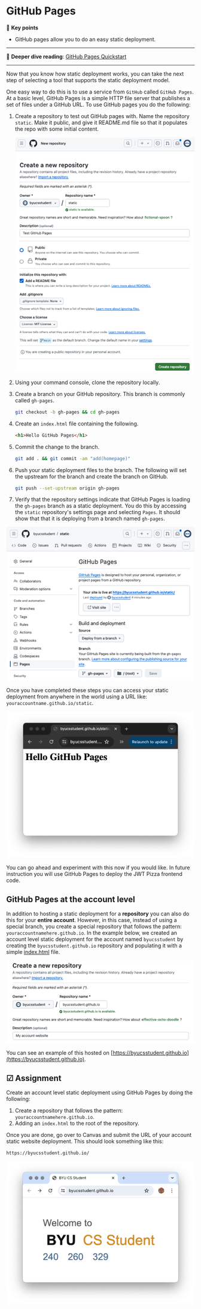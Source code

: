# GitHub Pages

🔑 **Key points**

- GitHub pages allow you to do an easy static deployment.

---

📖 **Deeper dive reading**: [GitHub Pages Quickstart](https://docs.github.com/en/pages/quickstart)

---

Now that you know how static deployment works, you can take the next step of selecting a tool that supports the static deployment model.

One easy way to do this is to use a service from `GitHub` called `GitHub Pages`. At a basic level, GitHub Pages is a simple HTTP file server that publishes a set of files under a GitHub URL. To use GitHub pages you do the following:

1. Create a repository to test out GitHub pages with. Name the repository `static`. Make it public, and give it README.md file so that it populates the repo with some initial content.

   ![Create Pages Repository](createRepository.png)

1. Using your command console, clone the repository locally.
1. Create a branch on your GitHub repository. This branch is commonly called `gh-pages`.

   ```sh
   git checkout -b gh-pages && cd gh-pages
   ```

1. Create an `index.html` file containing the following.
   ```html
   <h1>Hello GitHub Pages</h1>
   ```
1. Commit the change to the branch.

   ```sh
   git add . && git commit -am "add(homepage)"
   ```

1. Push your static deployment files to the branch. The following will set the upstream for the branch and create the branch on GitHub.
   ```sh
   git push --set-upstream origin gh-pages
   ```
1. Verify that the repository settings indicate that GitHub Pages is loading the `gh-pages` branch as a static deployment. You do this by accessing the `static` repository's settings page and selecting `Pages`. It should show that that it is deploying from a branch named `gh-pages`.

![GitHub settings configuration](gitHubPagesSettings.png)

Once you have completed these steps you can access your static deployment from anywhere in the world using a URL like: `youraccountname.github.io/static`.

![Browser display of static deployment](browserDisplay.png)

You can go ahead and experiment with this now if you would like. In future instruction you will use GitHub Pages to deploy the JWT Pizza frontend code.

## GitHub Pages at the account level

In addition to hosting a static deployment for a **repository** you can also do this for your **entire account**. However, in this case, instead of using a special branch, you create a special repository that follows the pattern: `youraccountnamehere.github.io`. In the example below, we created an account level static deployment for the account named `byucsstudent` by creating the `byucsstudent.github.io` repository and populating it with a simple [index.html](gitHubPagesExample/index.html) file.

![Create account GitHub pages](createAccountGitHubPages.png)

You can see an example of this hosted on [https://byucsstudent.github.io](https://byucsstudent.github.io).

## ☑ Assignment

Create an account level static deployment using GitHub Pages by doing the following:

1. Create a repository that follows the pattern: `youraccountnamehere.github.io`.
1. Adding an `index.html` to the root of the repository.

Once you are done, go over to Canvas and submit the URL of your account static website deployment. This should look something like this:

```
https://byucsstudent.github.io/
```

![Sample GitHub Pages site](sampleGitHubPagesSite.png)

